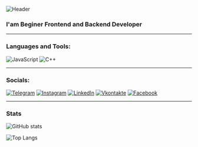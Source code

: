 ![Header](https://media.giphy.com/media/32coaeMqPIj0Wap1kS/giphy.gif)
### I'am Beginer Frontend  and Backend Developer

---------------------------------------------------

### Languages and Tools:
![JavaScript](https://img.shields.io/badge/-JavaScript-090909?style=for-the-badge&logo=JavaScript&logoColor=E9D54D)
![C++](https://img.shields.io/badge/-C++-090909?style=for-the-badge&logo=C%2b%2b&logoColor=6296CC)

---------------------------------------------------

### Socials:
[![Telegram](https://img.shields.io/badge/-Telegram-090909?style=for-the-badge&logo=telegram&logoColor=27A0D9)](https://t.me/vladislav2025)
[![Instagram](https://img.shields.io/badge/-Instagram-090909?style=for-the-badge&logo=instagram&logoColor=B4068E)](https://www.instagram.com/vladik_vodopadik25/)
[![LinkedIn](https://img.shields.io/badge/-LinkedIn-090909?style=for-the-badge&logo=linkedin&logoColor=007BB6)](https://www.linkedin.com/in/vladislav-lemiasheusky-610a82251/)
[![Vkontakte](https://img.shields.io/badge/-Vkontakte-090909?style=for-the-badge&logo=Vk&logoColor=4F7DB3)](https://vk.com/lemeshevsky99)
[![Facebook](https://img.shields.io/badge/-Facebook-090909?style=for-the-badge&logo=Facebook&logoColor=1195F5)](https://www.facebook.com/vlad.leshevsky/)

---------------------------------------------------

### Stats

![GitHub stats](https://github-readme-stats.vercel.app/api?username=pastilkaxo)

![Top Langs](https://github-readme-stats.vercel.app/api/top-langs/?username=pastilkaxo&langs_count=8)